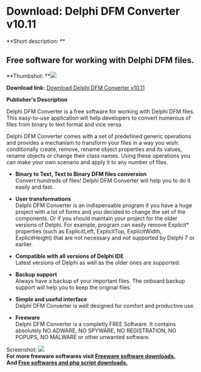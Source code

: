 # Download: Delphi DFM Converter v10.11

**Short description: **

## Free software for working with Delphi DFM files.

  
**Thumbshot: **![](http://www.freewarefiles.com/screenshot/mxdxdfmcvtr_md.jpg)   
  
**Download link:** [Download Delphi DFM Converter v10.11](http://freesoftwares.boysofts.com/Delphi-DFM-Converter_program_61954.html)  
  

**Publisher's Description**  
  

Delphi DFM Converter is a free software for working with Delphi DFM files.
This easy-to-use application will help developers to convert numerous of files
from binary to text format and vice versa.

Delphi DFM Converter comes with a set of predefined generic operations and
provides a mechanism to transform your files in a way you wish: conditionally
create, remove, rename object properties and its values, rename objects or
change their class names. Using these operations you can make your own
scenario and apply it to any number of files.

  * **Binary to Text, Text to Binary DFM files conversion**  
Convert hundreds of files! Delphi DFM Converter will help you to do it easily
and fast.

  * **User transformations**  
Delphi DFM Converter is an indispensable program if you have a huge project
with a lot of forms and you decided to change the set of the components. Or if
you should maintain your project for the older versions of Delphi. For
example, program can easily remove Explicit* properties (such as ExplicitLeft,
ExplicitTop, ExplicitWidth, ExplicitHeight) that are not necessary and not
supported by Delphi 7 or earlier.

  * **Compatible with all versions of Delphi IDE**  
Latest versions of Delphi as well as the older ones are supported.

  * **Backup support**  
Always have a backup of your important files. The onboard backup support will
help you to keep the original files.

  * **Simple and useful interface**  
Delphi DFM Converter is well designed for comfort and productive use.

  * **Freeware**  
Delphi DFM Converter is a completly FREE Software. It contains absolutely NO
ADWARE, NO SPYWARE, NO REGISTRATION, NO POPUPS, NO MALWARE or other unwanted
software.

  
  
Screenshot: ![](http://www.freewarefiles.com/screenshot/mxdxdfmcvtr.jpg)  
**For more freeware softwares visit [Freeware software downloads.](http://freesoftwares.boysofts.com/)**   
**And [Free softwares and php script downloads.](http://www.boysofts.com/)**

